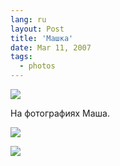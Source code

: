 ```yaml
---
lang: ru
layout: Post
title: 'Машка'
date: Mar 11, 2007
tags:
  - photos
---
```


![](http://wow.sapegin.me/261l2W342G0L/Sapegin-Artem-20D-2007-03-08-278-7883.jpg)

На фотографиях Маша.

<!--more-->

![](http://wow.sapegin.me/1y2Y2r3c1X2o/Sapegin-Artem-20D-2007-03-08-278-7813.jpg)

![](http://wow.sapegin.me/1m2F1U2b1U04/Sapegin-Artem-20D-2007-03-08-279-7902.jpg)
